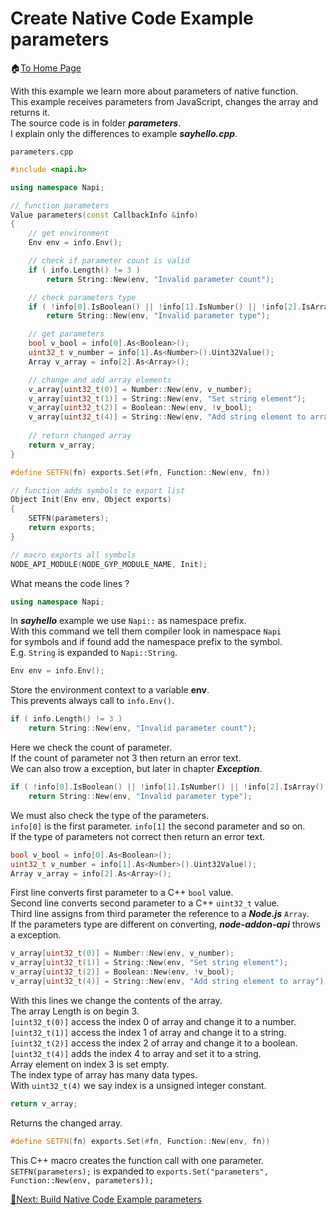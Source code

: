 # Create Native Code Example parameters

🏠[To Home Page](README.md)

With this example we learn more about parameters of native function.<br>
This example receives parameters from JavaScript, changes the array and returns it.<br>
The source code is in folder ***parameters***.<br>
I explain only the differences to example ***sayhello.cpp***.<br>

```parameters.cpp```
```c++
#include <napi.h>

using namespace Napi;

// function parameters
Value parameters(const CallbackInfo &info)
{
    // get environment
    Env env = info.Env();

    // check if parameter count is valid
    if ( info.Length() != 3 )
        return String::New(env, "Invalid parameter count");

    // check parameters type
    if ( !info[0].IsBoolean() || !info[1].IsNumber() || !info[2].IsArray() )
        return String::New(env, "Invalid parameter type");

    // get parameters
    bool v_bool = info[0].As<Boolean>();
    uint32_t v_number = info[1].As<Number>().Uint32Value();
    Array v_array = info[2].As<Array>();

    // change and add array elements
    v_array[uint32_t(0)] = Number::New(env, v_number);
    v_array[uint32_t(1)] = String::New(env, "Set string element");
    v_array[uint32_t(2)] = Boolean::New(env, !v_bool);
    v_array[uint32_t(4)] = String::New(env, "Add string element to array");
    
    // return changed array
    return v_array;
}

#define SETFN(fn) exports.Set(#fn, Function::New(env, fn))

// function adds symbols to export list
Object Init(Env env, Object exports)
{
    SETFN(parameters);
    return exports;
}

// macro exports all symbols
NODE_API_MODULE(NODE_GYP_MODULE_NAME, Init);
```
What means the code lines ?
```c++
using namespace Napi;
```
In ***sayhello*** example we use ```Napi::``` as namespace prefix.<br>
With this command we tell them compiler look in namespace ```Napi```<br>
for symbols and if found add the namespace prefix to the symbol.<br>
E.g. ```String``` is expanded to ```Napi::String```.
```c++
Env env = info.Env();
```
Store the environment context to a variable **env**.<br>
This prevents always call to ```info.Env()```.<br>
```c++
if ( info.Length() != 3 )
    return String::New(env, "Invalid parameter count");
```
Here we check the count of parameter.<br>
If the count of parameter not 3 then return an error text.<br>
We can also trow a exception, but later in chapter ***Exception***.<br>
```c++
if ( !info[0].IsBoolean() || !info[1].IsNumber() || !info[2].IsArray() )
    return String::New(env, "Invalid parameter type");
```
We must also check the type of the parameters.<br>
```info[0]``` is the first parameter. ```info[1]``` the second parameter and so on.<br> 
If the type of parameters not correct then return an error text.<br>
```c++
bool v_bool = info[0].As<Boolean>();
uint32_t v_number = info[1].As<Number>().Uint32Value();
Array v_array = info[2].As<Array>();
```
First line converts first parameter to a C++ ```bool``` value.<br>
Second line converts second parameter to a C++ ```uint32_t``` value.<br>
Third line assigns from third parameter the reference to a ***Node.js*** ```Array```.<br>
If the parameters type are different on converting, ***node-addon-api*** throws a exception.<br>
```c++
v_array[uint32_t(0)] = Number::New(env, v_number);
v_array[uint32_t(1)] = String::New(env, "Set string element");
v_array[uint32_t(2)] = Boolean::New(env, !v_bool);
v_array[uint32_t(4)] = String::New(env, "Add string element to array");
```
With this lines we change the contents of the array.<br>
The array Length is on begin 3.<br>
```[uint32_t(0)]``` access the index 0 of array and change it to a number.<br>
```[uint32_t(1)]``` access the index 1 of array and change it to a string.<br>
```[uint32_t(2)]``` access the index 2 of array and change it to a boolean.<br>
```[uint32_t(4)]``` adds the index 4 to array and set it to a string.<br>
Array element on index 3 is set empty.<br>
The index type of array has many data types.<br>
With ```uint32_t(4)``` we say index is a unsigned integer constant.<br>
```c++
return v_array;
```
Returns the changed array.
```c++
#define SETFN(fn) exports.Set(#fn, Function::New(env, fn))
```
This C++ macro creates the function call with one parameter.<br>
```SETFN(parameters);``` is expanded to ```exports.Set("parameters", Function::New(env, parameters));```<br>

[🧾Next: Build Native Code Example parameters ](build_parameters.md)
